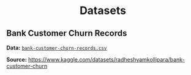<h1 align="center">Datasets</h1>

## Bank Customer Churn Records

**Data:** [`bank-customer-churn-records.csv`](https://github.com/blackcrowX/Data-Analysis-Projects/blob/main/Datasets/bank-customer-churn-records.csv)

**Source:** https://www.kaggle.com/datasets/radheshyamkollipara/bank-customer-churn
